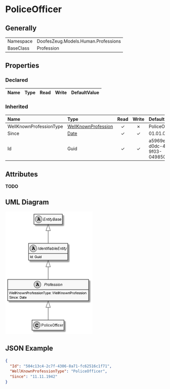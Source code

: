 ﻿# PoliceOfficer

## Generally

|||
|:-|:-|
|Namespace|DoofesZeug.Models.Human.Professions|
|BaseClass|Profession|

## Properties

### Declared

|Name|Type|Read|Write|DefaultValue|
|:---|:---|:--:|:---:|:-----------|

### Inherited

|Name|Type|Read|Write|DefaultValue|
|:---|:---|:--:|:---:|:-----------|
|WellKnownProfessionType|[WellKnownProfession](../../Enumerations/DoofesZeug.Models.Human.Professions\WellKnownProfession.md)|&#x2713;|&#x2717;|PoliceOfficer|
|Since|[Date](../../Models/DoofesZeug.Models.DateAndTime\Date.md)|&#x2713;|&#x2713;|01.01.0001|
|Id|Guid|&#x2713;|&#x2713;|a5969e7f-d0dc-427a-9f03-049850dfcd67|

## Attributes

**TODO**

## UML Diagram

![PoliceOfficer.png](./PoliceOfficer.png "PoliceOfficer")

## JSON Example

```json
{
  "Id": "504c13c4-2c7f-4306-8a71-fc62516c1f71",
  "WellKnownProfessionType": "PoliceOfficer",
  "Since": "11.11.1942"
}
```

